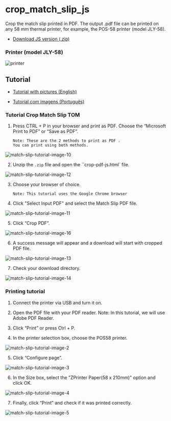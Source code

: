 # crop_match_slip_js
Crop the match slip printed in PDF. The output .pdf file can be printed on any 58 mm thermal printer, for example, the POS-58 printer (model JLY-58).

- [Download JS version (.zip)](https://drive.google.com/file/d/1B7SH2Mp0-0jZ24R7Vk865d21AvRdgEuT/view)

### Printer (model JLY-58)

![printer](images/picture-printer.png)

## Tutorial

- [Tutorial with pictures (English)](https://docs.google.com/document/d/1GveYO_EQheQD01Xlu0S6Y58ytdERfVPQhXMDzDYYRK8/edit)

- [Tutorial com imagens (Português)](https://docs.google.com/document/d/1H1q5CSck1XUUyiShbmBOTq8wgkNCsidUXg9P97IBnAI/edit)

### Tutorial Crop Match Slip TOM

1. Press CTRL + P in your browser and print as PDF. Choose the “Microsoft Print to PDF” or “Save as PDF”.
   ```
   Note: These are the 2 methods to print as PDF .
   You can print using both methods.
   ```
![match-slip-tutorial-image-10](images/picture-10.png)

2. Unzip the `.zip` file and open the ``crop-pdf-js.html` file.
   
![match-slip-tutorial-image-12](images/picture-12.png)

3. Choose your browser of choice.
   ```
   Note: This tutorial uses the Google Chrome browser
   ```

4. Click "Select Input PDF" and select the Match Slip PDF file.

![match-slip-tutorial-image-11](images/picture-11.png)

5. Click “Crop PDF”.
   
![match-slip-tutorial-image-16](images/picture-16.png)

6. A success message will appear and a download will start with cropped PDF file.

![match-slip-tutorial-image-13](images/picture-13.png)

7. Check your download directory.

![match-slip-tutorial-image-14](images/picture-14.png)

### Printing tutorial

1. Connect the printer via USB and turn it on.

2. Open the PDF file with your PDF reader.
   Note: In this tutorial, we will use Adobe PDF Reader.

3. Click “Print” or press Ctrl + P.

4. In the printer selection box, choose the POS58 printer.

![match-slip-tutorial-image-2](images/picture-2.png)

5. Click “Configure page”.

![match-slip-tutorial-image-3](images/picture-3.png)

6. In the Size box, select the "ZPrinter Paper(58 x 210mm)" option and click OK.

![match-slip-tutorial-image-4](images/picture-4.png)

7. Finally, click “Print” and check if it was printed correctly.

![match-slip-tutorial-image-5](images/picture-5.png)
